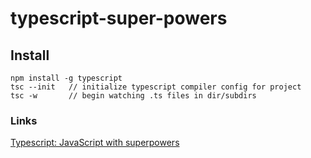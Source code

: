 # typescript-super-powers

## Install

```
npm install -g typescript
tsc --init   // initialize typescript compiler config for project
tsc -w       // begin watching .ts files in dir/subdirs
```

### Links

[Typescript: JavaScript with superpowers](https://medium.freecodecamp.org/typescript-javascript-with-super-powers-a333b0fcabc9)
